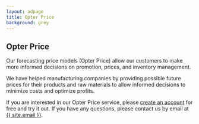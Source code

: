 ```yaml
---
layout: adpage
title: Opter Price
background: grey
---
```


<div class="col-lg-12 text-center">
	<h2 class="section-heading text-uppercase">Opter Price</h2>
</div>

Our forecasting price models (Opter Price) allow our customers to make more informed decisions on promotion, prices, and inventory management.

We have helped manufacturing companies by providing possible future prices for their products and raw materials to allow informed decisions to minimize costs and optimize profits.

If you are interested in our Opter Price service, please <a href="https://demo.opter.lxopt.com/#/signup">create an account</a> for free and try it out. If you have any questions, please contact us by email at <a href="mailto:{{ site.email }}">{{ site.email }}</a>.


